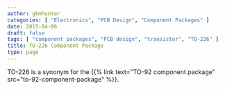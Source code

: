 ```yaml
---
author: gbmhunter
categories: [ "Electronics", "PCB Design", "Component Packages" ]
date: 2015-04-06
draft: false
tags: [ "component packages", "PCB design", "transistor", "TO-226" ]
title: TO-226 Component Package
type: page
---
```


TO-226 is a synonym for the {{% link text="TO-92 component package" src="to-92-component-package" %}}.

